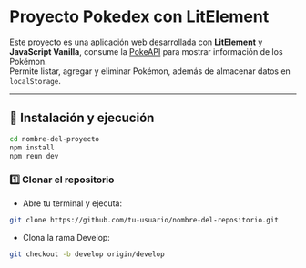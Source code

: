 # Proyecto Pokedex con LitElement

Este proyecto es una aplicación web desarrollada con **LitElement** y **JavaScript Vanilla**, consume la [PokeAPI](https://pokeapi.co/) para mostrar información de los Pokémon.  
Permite listar, agregar y eliminar Pokémon, además de almacenar datos en `localStorage`.

---

## 🚀 Instalación y ejecución
```sh
cd nombre-del-proyecto
npm install
npm reun dev
```

### 1️⃣ Clonar el repositorio
- Abre tu terminal y ejecuta:

```sh
git clone https://github.com/tu-usuario/nombre-del-repositorio.git
```

- Clona la rama Develop:
```sh
git checkout -b develop origin/develop
```


